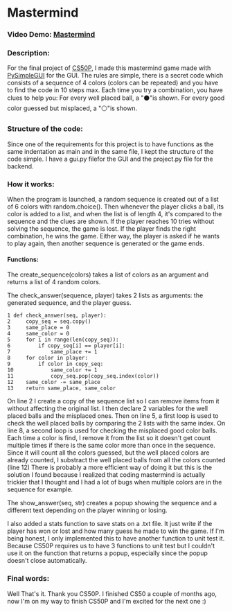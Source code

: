 # Mastermind

### Video Demo:  [Mastermind](https://youtu.be/4s7dlVamy6k)

### Description:
For the final project of [CS50P]("https://cs50.harvard.edu/python/2022/project/), I made this mastermind game made with [PySimpleGUI]("https://docs.pysimplegui.com/en/latest/) for the GUI.
The rules are simple, there is a secret code which consists of a sequence of 4 colors (colors can be repeated) and you have to find the code in 10 steps max.
Each time you try a combination, you have clues to help you:
For every well placed ball, a "⚫️"is shown.
For every good color guessed but misplaced, a "⚪️"is shown.

### Structure of the code:
Since one of the requirements for this project is to have functions as the same indentation as main and in the same file, I kept the structure of the code simple.
I have a gui.py filefor the GUI and the project.py file for the backend.

### How it works:
When the program is launched, a random sequence is created out of a list of 6 colors with random.choice().
Then whenever the player clicks a ball, its color is added to a list, and when the list is of length 4, it's compared to the sequence and the clues are shown.
If the player reaches 10 tries without solving the sequence, the game is lost.
If the player finds the right combination, he wins the game.
Either way, the player is asked if he wants to play again, then another sequence is generated or the game ends.

#### Functions:
The create_sequence(colors) takes a list of colors as an argument and returns a list of 4 random colors.

The check_answer(sequence, player) takes 2 lists as arguments: the generated sequence, and the player guess.

```
1 def check_answer(seq, player):
2     copy_seq = seq.copy()
3     same_place = 0
4     same_color = 0
5     for i in range(len(copy_seq)):
6         if copy_seq[i] == player[i]:
7             same_place += 1
8     for color in player:
9         if color in copy_seq:
10            same_color += 1
11            copy_seq.pop(copy_seq.index(color))
12    same_color -= same_place
13    return same_place, same_color
```

On line 2 I create a copy of the sequence list so I can remove items from it without affecting the original list.
I then declare 2 variables for the well placed balls and the misplaced ones.
Then on line 5, a first loop is used to check the well placed balls by comparing the 2 lists with the same index.
On line 8, a second loop is used for checking the misplaced good color balls.
Each time a color is find, I remove it from the list so it doesn't get count multiple times if there is the same color more than once in the sequence.
Since it will count all the colors guessed, but the well placed colors are already counted, I substract the well placed balls from all the colors counted (line 12)
There is probably a more efficient way of doing it but this is the solution I found because I realized that coding mastermind is actually trickier that I thought and I had a lot of bugs when multiple colors are in the sequence for example.

The show_answer(seq, str) creates a popup showing the sequence and a different text depending on the player winning or losing.

I also added a stats function to save stats on a .txt file. It just write if the player has won or lost and how many guess he made to win the game.
If I'm being honest, I only implemented this to have another function to unit test it.
Because CS50P requires us to have 3 functions to unit test but I couldn't use it on the function that returns a popup, especially since the popup doesn't close automatically.

### Final words:
Well That's it.
Thank you CS50P.
I finished CS50 a couple of months ago, now I'm on my way to finish CS50P and I'm excited for the next one :)